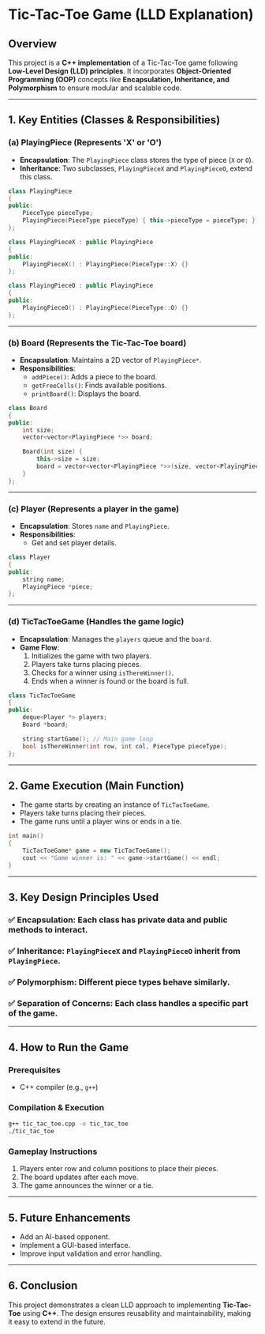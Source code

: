 # Tic-Tac-Toe Game (LLD Explanation)

## Overview
This project is a **C++ implementation** of a Tic-Tac-Toe game following **Low-Level Design (LLD) principles**. It incorporates **Object-Oriented Programming (OOP)** concepts like **Encapsulation, Inheritance, and Polymorphism** to ensure modular and scalable code.

---

## **1. Key Entities (Classes & Responsibilities)**

### **(a) PlayingPiece** (Represents 'X' or 'O')
- **Encapsulation**: The `PlayingPiece` class stores the type of piece (`X` or `O`).
- **Inheritance**: Two subclasses, `PlayingPieceX` and `PlayingPieceO`, extend this class.

```cpp
class PlayingPiece
{
public:
    PieceType pieceType;
    PlayingPiece(PieceType pieceType) { this->pieceType = pieceType; }
};

class PlayingPieceX : public PlayingPiece
{
public:
    PlayingPieceX() : PlayingPiece(PieceType::X) {}
};

class PlayingPieceO : public PlayingPiece
{
public:
    PlayingPieceO() : PlayingPiece(PieceType::O) {}
};
```

---

### **(b) Board** (Represents the Tic-Tac-Toe board)
- **Encapsulation**: Maintains a 2D vector of `PlayingPiece*`.
- **Responsibilities**:
  - `addPiece()`: Adds a piece to the board.
  - `getFreeCells()`: Finds available positions.
  - `printBoard()`: Displays the board.

```cpp
class Board
{
public:
    int size;
    vector<vector<PlayingPiece *>> board;

    Board(int size) {
        this->size = size;
        board = vector<vector<PlayingPiece *>>(size, vector<PlayingPiece *>(size, NULL));
    }
};
```

---

### **(c) Player** (Represents a player in the game)
- **Encapsulation**: Stores `name` and `PlayingPiece`.
- **Responsibilities**:
  - Get and set player details.

```cpp
class Player
{
public:
    string name;
    PlayingPiece *piece;
};
```

---

### **(d) TicTacToeGame** (Handles the game logic)
- **Encapsulation**: Manages the `players` queue and the `board`.
- **Game Flow**:
  1. Initializes the game with two players.
  2. Players take turns placing pieces.
  3. Checks for a winner using `isThereWinner()`.
  4. Ends when a winner is found or the board is full.

```cpp
class TicTacToeGame
{
public:
    deque<Player *> players;
    Board *board;

    string startGame(); // Main game loop
    bool isThereWinner(int row, int col, PieceType pieceType);
};
```

---

## **2. Game Execution (Main Function)**
- The game starts by creating an instance of `TicTacToeGame`.
- Players take turns placing their pieces.
- The game runs until a player wins or ends in a tie.

```cpp
int main()
{
    TicTacToeGame* game = new TicTacToeGame();
    cout << "Game winner is: " << game->startGame() << endl;
}
```

---

## **3. Key Design Principles Used**
### ✅ **Encapsulation**: Each class has private data and public methods to interact.
### ✅ **Inheritance**: `PlayingPieceX` and `PlayingPieceO` inherit from `PlayingPiece`.
### ✅ **Polymorphism**: Different piece types behave similarly.
### ✅ **Separation of Concerns**: Each class handles a specific part of the game.

---

## **4. How to Run the Game**
### **Prerequisites**
- C++ compiler (e.g., `g++`)

### **Compilation & Execution**
```sh
g++ tic_tac_toe.cpp -o tic_tac_toe
./tic_tac_toe
```

### **Gameplay Instructions**
1. Players enter row and column positions to place their pieces.
2. The board updates after each move.
3. The game announces the winner or a tie.

---

## **5. Future Enhancements**
- Add an AI-based opponent.
- Implement a GUI-based interface.
- Improve input validation and error handling.

---

## **6. Conclusion**
This project demonstrates a clean LLD approach to implementing **Tic-Tac-Toe** using **C++**. The design ensures reusability and maintainability, making it easy to extend in the future.

